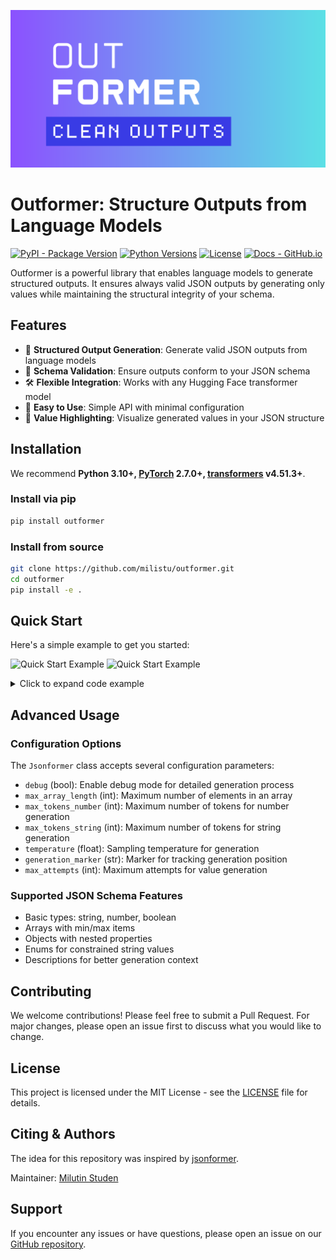 ![Outformer Logo](https://raw.githubusercontent.com/milistu/outformer/main/docs/img/logo_dark.png "Outformer Logo")

# Outformer: Structure Outputs from Language Models

[![PyPI - Package Version](https://img.shields.io/pypi/v/outformer?logo=pypi&style=flat&color=8c52ff)](https://pypi.org/project/outformer/)
[![Python Versions](https://img.shields.io/pypi/pyversions/outformer?logo=python&logoColor=5ce1e6)](https://pypi.org/project/outformer/)
[![License](https://img.shields.io/badge/license-MIT-blue.svg?color=393be5)](https://github.com/milistu/outformer/blob/main/LICENSE)
[![Docs - GitHub.io](https://img.shields.io/static/v1?logo=github&style=flat&color=5ce1e6&label=docs&message=outformer)](https://outformer.readthedocs.io/en/latest/)

Outformer is a powerful library that enables language models to generate structured outputs. It ensures always valid JSON outputs by generating only values while maintaining the structural integrity of your schema.

## Features

- 🔄 **Structured Output Generation**: Generate valid JSON outputs from language models
- 🎯 **Schema Validation**: Ensure outputs conform to your JSON schema
- 🛠️ **Flexible Integration**: Works with any Hugging Face transformer model
- 🚀 **Easy to Use**: Simple API with minimal configuration
- 🎨 **Value Highlighting**: Visualize generated values in your JSON structure

## Installation

We recommend **Python 3.10+, [PyTorch](https://pytorch.org/get-started/locally/) 2.7.0+, [transformers](https://github.com/huggingface/transformers) v4.51.3+**.

### Install via pip
```bash
pip install outformer
```

### Install from source
```bash
git clone https://github.com/milistu/outformer.git
cd outformer
pip install -e .
```

## Quick Start

Here's a simple example to get you started:

![Quick Start Example](./docs/img/quick_start_dark.png#gh-dark-mode-only)
![Quick Start Example](./docs/img/quick_start_light.png#gh-light-mode-only)

<details>
<summary>Click to expand code example</summary>

```python
from outformer import Jsonformer, highlight_values
from transformers import AutoModelForCausalLM, AutoTokenizer

# Initialize model and tokenizer
model_name = "Qwen/Qwen3-0.6B"
model = AutoModelForCausalLM.from_pretrained(model_name)
tokenizer = AutoTokenizer.from_pretrained(model_name)

# Create Jsonformer instance
jsonformer = Jsonformer(model, tokenizer, max_tokens_string=100)

# Define your JSON schema
json_schema = {
    "type": "object",
    "properties": {
        "brand": {
            "type": "string",
            "description": "Brand of the product",
        },
        "model": {
            "type": "string",
            "description": "Model of the product",
        },
        "product_type": {
            "type": "string",
            "description": "Type of the product",
        },
        "gender": {
            "type": "string",
            "enum": ["Female", "Male", "Unisex"],
        },
        "color": {
            "type": "string",
            "description": "Color of the product",
        },
        "features": {
            "type": "array",
            "minItems": 3,
            "items": {
                "type": "string",
                "description": "Features of the product that may be relevant for the customer",
            },
        },
    },
}

# Your input prompt
prompt = """
Extract key information from the product description:

adidas Men's Powerlift.3 Cross-Trainer Shoes
A powerful shoe with lockdown fit. Made with an extra-wide design that allows the foot to spread, these men's lifting/weight-training shoes pair a snug-fitting upper with a wide midfoot strap for extra support. A high-density die-cut wedge midsole keeps you close to the ground.
100% Synthetic leather
Imported
Rubber sole
Removable Insole
"""

# Generate structured output
generated_data = jsonformer.generate(schema=json_schema, prompt=prompt)

# Highlight generated values
highlight_values(generated_data)
```

The code above will generate a structured JSON output and display it with highlighted values. Here's what you'll get:

```json
{
    "brand": "Adidas",
    "model": "Powerlift.3",
    "product_type": "Lifting/Weight Training Shoes",
    "gender": "Male",
    "color": "Black",
    "features": [
        "Extra wide design for optimal foot support",
        "High-density die-cut wedge midsole",
        "Rubber sole with removable insole",
        "100% synthetic leather"
    ]
}
```

When using `highlight_values()`, the output will be displayed in your terminal with the generated values highlighted in color, making it easy to distinguish between the structure and the generated content.
</details>

## Advanced Usage

### Configuration Options

The `Jsonformer` class accepts several configuration parameters:

- `debug` (bool): Enable debug mode for detailed generation process
- `max_array_length` (int): Maximum number of elements in an array
- `max_tokens_number` (int): Maximum number of tokens for number generation
- `max_tokens_string` (int): Maximum number of tokens for string generation
- `temperature` (float): Sampling temperature for generation
- `generation_marker` (str): Marker for tracking generation position
- `max_attempts` (int): Maximum attempts for value generation

### Supported JSON Schema Features

- Basic types: string, number, boolean
- Arrays with min/max items
- Objects with nested properties
- Enums for constrained string values
- Descriptions for better generation context

## Contributing

We welcome contributions! Please feel free to submit a Pull Request. For major changes, please open an issue first to discuss what you would like to change.

## License

This project is licensed under the MIT License - see the [LICENSE](LICENSE) file for details.

## Citing & Authors

The idea for this repository was inspired by [jsonformer](https://github.com/1rgs/jsonformer).

Maintainer: [Milutin Studen](https://github.com/milistu)

## Support

If you encounter any issues or have questions, please open an issue on our [GitHub repository](https://github.com/milistu/outformer/issues).


